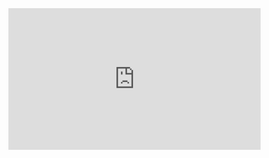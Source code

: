 <div style="position: relative; padding-bottom: 56.25%; height: 0;"><iframe src="https://www.loom.com/embed/1aaf43207ea94a62bb665f69105bf879" frameborder="0" webkitallowfullscreen mozallowfullscreen allowfullscreen style="position: absolute; top: 0; left: 0; width: 100%; height: 100%;"></iframe></div>
